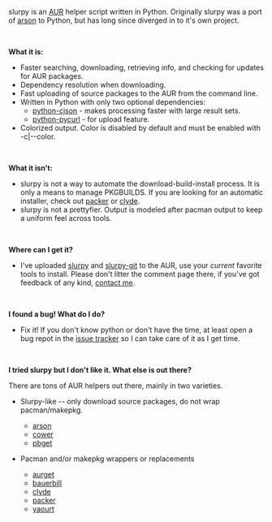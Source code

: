 slurpy is an [AUR][0] helper script written in Python.  Originally slurpy was a port of [arson][1] to Python, but has long since diverged in to it's own project.

<br />

**What it is:**

  * Faster searching, downloading, retrieving info, and checking for updates for AUR packages.
  * Dependency resolution when downloading.
  * Fast uploading of source packages to the AUR from the command line.
  * Written in Python with only two optional dependencies:
    * [python-cjson][2] - makes processing faster with large result sets.
    * [python-pycurl][3] - for upload feature.
  * Colorized output.  Color is disabled by default and must be enabled with -c|--color.

<br />

**What it isn't:**

  * slurpy is not a way to automate the download-build-install process.  It is only a means to manage PKGBUILDS.  If you are looking for an automatic installer, check out [packer][4] or [clyde][5].
  * slurpy is not a prettyfier.  Output is modeled after pacman output to keep a uniform feel across tools.

<br />

**Where can I get it?**

  * I've uploaded [slurpy][6] and [slurpy-git][7] to the AUR, use your *current* favorite tools to install.  Please don't litter the comment page there, if you've got feedback of any kind, [contact me][8].

<br />

**I found a bug! What do I do?**

  * Fix it!  If you don't know python or don't have the time, at least open a bug repot in the [issue tracker][9] so I can take care of it as I get time.

<br />

**I tried slurpy but I don't like it.  What else is out there?**

There are tons of AUR helpers out there, mainly in two varieties.

  * Slurpy-like -- only download source packages, do not wrap pacman/makepkg.
    * [arson][1]
    * [cower][11]
    * [pbget][12]

  * Pacman and/or makepkg wrappers or replacements

    * [aurget][10]
    * [bauerbill][13]
    * [clyde][5]
    * [packer][4]
    * [yaourt][14]

[0]: http://aur.archlinux.org
[1]: http://evaryont.github.com/arson
[2]: http://www.archlinux.org/packages/?q=python-cjson
[3]: http://www.archlinux.org/packages/?q=python-pycurl
[4]: http://github.com/bruenig/packer/
[5]: http://github.com/kiwi/clyde/
[6]: http://aur.archlinux.org/packages.php?ID=28285
[7]: http://aur.archlinux.org/packages.php?ID=27660
[8]: http://rsontech.net/about/
[9]: http://github.com/rson/slurpy/issues/
[10]: http://pbrisbin.com:8080/pages/aurget2.html
[11]: http://xyne.archlinux.ca/projects/pbget
[12]: http://github.com/falconindy/cower/
[13]: http://xyne.archlinux.ca/projects/bauerbill/
[14]: http://archlinux.fr/yaourt-en/
